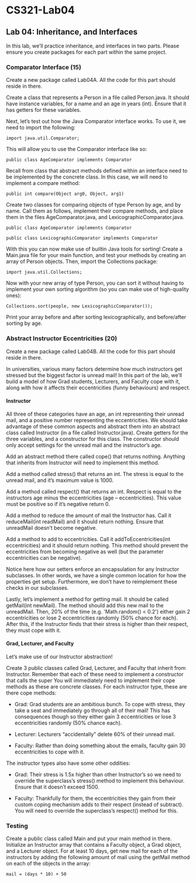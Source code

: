 # CS321-Lab04

## Lab 04: Inheritance, and Interfaces

In this lab, we’ll practice inheritance, and interfaces in two parts. Please ensure you create packages for each part within the same project.

### Comparator Interface (15)

Create a new package called Lab04A. All the code for this part should reside in there.

Create a class that represents a Person in a file called Person.java. It should have instance variables, for a name and an age in years (int). Ensure that it has getters for these variables.

Next, let’s test out how the Java Comparator interface works. To use it, we need to import the following:

`import java.util.Comparator;`

This will allow you to use the Comparator interface like so:

`public class AgeComparator implements Comparator`

Recall from class that abstract methods defined within an interface need to be implemented by the concrete class. In this case, we will need to implement a compare method:

`public int compare(Object arg0, Object, arg1)`

Create two classes for comparing objects of type Person by age, and by name. Call them as follows, implement their compare methods, and place them in the files AgeComparator.java, and LexicographicComparator.java.

`public class AgeComparator implements Comparator`

`public class LexicographicComparator implements Comparator`

With this you can now make use of builtin Java tools for sorting! Create a Main.java file for your main function, and test your methods by creating an array of Person objects. Then, import the Collections package:

`import java.util.Collections;`

Now with your new array of type Person, you can sort it without having to implement your own sorting algorithm (so you can make use of high-quality ones):

`Collections.sort(people, new LexicographicComparator());`

Print your array before and after sorting lexicographically, and before/after sorting by age.


### Abstract Instructor Eccentricities (20)

Create a new package called Lab04B. All the code for this part should reside in there.

In universities, various many factors determine how much instructors get stressed but the biggest factor is unread mail! In this part of the lab, we’ll build a model of how Grad students, Lecturers, and Faculty cope with it, along with how it affects their eccentricities (funny behaviours) and respect.

#### Instructor

All three of these categories have an age, an int representing their unread mail, and a positive number representing the eccentricities. We should take advantage of these common aspects and abstract them into an abstract class called Instructor (in a file called Instructor.java). Create getters for the three variables, and a constructor for this class. The constructor should only accept settings for the unread mail and the instructor’s age.

Add an abstract method there called cope() that returns nothing. Anything that inherits from Instructor will need to implement this method.

Add a method called stress() that returns an int. The stress is equal to the unread mail, and it’s maximum value is 1000.

Add a method called respect() that returns an int. Respect is equal to the instructors age minus the eccentricities (age – eccentricities). This value must be positive so if it’s negative return 0.

Add a method to reduce the amount of mail the Instructor has. Call it reduceMail(int readMail) and it should return nothing. Ensure that unreadMail doesn’t become negative.

Add a method to add to eccentricities. Call it addToEccentricities(int eccentricities) and it should return nothing. This method should prevent the eccentricities from becoming negative as well (but the parameter eccentricities can be negative).

Notice here how our setters enforce an encapsulation for any Instructor subclasses. In other words, we have a single common location for how the properties get setup. Furthermore, we don’t have to reimplement these checks in our subclasses.

Lastly, let’s implement a method for getting mail. It should be called getMail(int newMail). The method should add this new mail to the unreadMail. Then, 20% of the time (e.g. 'Math.random() < 0.2') either gain 2 eccentricities or lose 2 eccentricities randomly (50% chance for each). After this, if the Instructor finds that their stress is higher than their respect, they must cope with it.


#### Grad, Lecturer, and Faculty

Let’s make use of our Instructor abstraction!

Create 3 public classes called Grad, Lecturer, and Faculty that inherit from Instructor. Remember that each of these need to implement a constructor that calls the super You will immediately need to implement their cope methods as these are concrete classes. For each instructor type, these are there cope methods:

- Grad: Grad students are an ambitious bunch. To cope with stress, they take a seat and immediately go through all of their mail! This has consequences though so they either gain 3 eccentricities or lose 3 eccentricities randomly (50% chance each).

- Lecturer: Lecturers “accidentally” delete 60% of their unread mail.

- Faculty: Rather than doing something about the emails, faculty gain 30 eccentricities to cope with it.


The instructor types also have some other oddities:

- Grad: Their stress is 1.5x higher than other Instructor’s so we need to override the superclass’s stress() method to implement this behaviour. Ensure that it doesn’t exceed 1500.

- Faculty: Thankfully for them, the eccentricities they gain from their custom coping mechanism adds to their respect (instead of subtract). You will need to override the superclass’s respect() method for this.

### Testing


Create a public class called Main and put your main method in there. Initialize an Instructor array that contains a Faculty object, a Grad object, and a Lecturer object. For at least 10 days, get new mail for each of the instructors by adding the following amount of mail using the getMail method on each of the objects in the array:

`mail = (days * 10) + 50`
